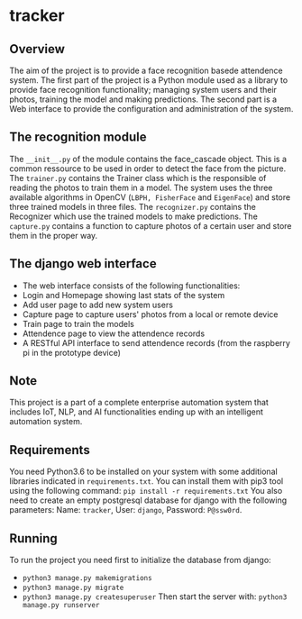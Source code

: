 # tracker

## Overview

The aim of the project is to provide a face recognition basede attendence system.
The first part of the project is a Python module used as a library to provide face recognition functionality; managing system users and their photos, training the model and making predictions.
The second part is a Web interface to provide the configuration and administration of the system.

## The recognition module
The ```__init__.py``` of the module contains the face_cascade object. This is a common ressource to be used in order to detect the face from the picture.
The ```trainer.py``` contains the Trainer class which is the responsible of reading the photos to train them in a model.
The system uses the three available algorithms in OpenCV (```LBPH, FisherFace``` and ```EigenFace```) and store three trained models in three files.
The ```recognizer.py``` contains the Recognizer which use the trained models to make predictions.
The ```capture.py``` contains a function to capture photos of a certain user and store them in the proper way.


## The django web interface
- The web interface consists of the following functionalities:
- Login and Homepage showing last stats of the system
- Add user page to add new system users
- Capture page to capture users' photos from a local or remote device
- Train page to train the models
- Attendence page to view the attendence records
- A RESTful API interface to send attendence records (from the raspberry pi in the prototype device)

## Note
This project is a part of a complete enterprise automation system that includes IoT, NLP, and AI functionalities ending up with an intelligent automation system.

## Requirements
You need Python3.6 to be installed on your system with some additional libraries indicated in ```requirements.txt```.
You can install them with pip3 tool using the following command: ```pip install -r requirements.txt```
You also need to create an empty postgresql database for django with the following parameters: Name: ```tracker```, User: ```django```, Password: ```P@ssw0rd```.

## Running
To run the project you need first to initialize the database from django:
- ```python3 manage.py makemigrations```
- ```python3 manage.py migrate```
- ```python3 manage.py createsuperuser```
Then start the server with:
```python3 manage.py runserver```
